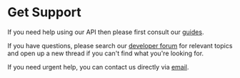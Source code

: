 # Get Support

If you need help using our API then please first consult our [guides](https://github.com/tc-gaming/tc-gaming-api/tree/5d123fcc585f6645d35833894315a9d7f819826a/guides/README.md).

If you have questions, please search our [developer forum](http://forum.city-driving.co.uk/forumdisplay.php?fid=221) for relevant topics and open up a new thread if you can't find what you're looking for.

If you need urgent help, you can contact us directly via [email](mailto:info@city-driving.co.uk?subject=API%20Support).

